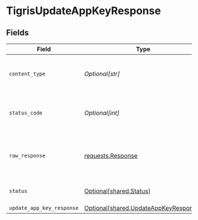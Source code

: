 # TigrisUpdateAppKeyResponse


## Fields

| Field                                                                                    | Type                                                                                     | Required                                                                                 | Description                                                                              |
| ---------------------------------------------------------------------------------------- | ---------------------------------------------------------------------------------------- | ---------------------------------------------------------------------------------------- | ---------------------------------------------------------------------------------------- |
| `content_type`                                                                           | *Optional[str]*                                                                          | :heavy_check_mark:                                                                       | HTTP response content type for this operation                                            |
| `status_code`                                                                            | *Optional[int]*                                                                          | :heavy_check_mark:                                                                       | HTTP response status code for this operation                                             |
| `raw_response`                                                                           | [requests.Response](https://requests.readthedocs.io/en/latest/api/#requests.Response)    | :heavy_minus_sign:                                                                       | Raw HTTP response; suitable for custom response parsing                                  |
| `status`                                                                                 | [Optional[shared.Status]](undefined/models/shared/status.md)                             | :heavy_minus_sign:                                                                       | Default error response                                                                   |
| `update_app_key_response`                                                                | [Optional[shared.UpdateAppKeyResponse]](undefined/models/shared/updateappkeyresponse.md) | :heavy_minus_sign:                                                                       | OK                                                                                       |